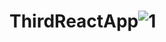 # ThirdReactApp![1](https://user-images.githubusercontent.com/99486972/169686479-3377b0ae-69f2-4af5-bdb6-2ddf80f8184f.PNG)
